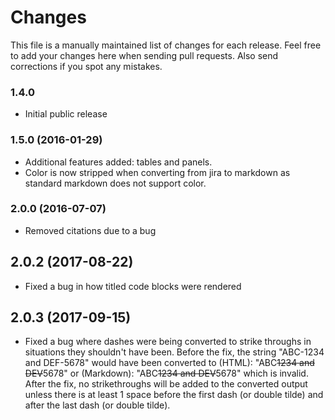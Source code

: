 # Changes

This file is a manually maintained list of changes for each release. Feel free to add your changes here when sending pull requests. Also send corrections if you spot any mistakes.

### 1.4.0

* Initial public release

### 1.5.0 (2016-01-29)

* Additional features added: tables and panels.
* Color is now stripped when converting from jira to markdown as standard markdown does not support color.

### 2.0.0 (2016-07-07)

* Removed citations due to a bug

## 2.0.2 (2017-08-22)

* Fixed a bug in how titled code blocks were rendered

## 2.0.3 (2017-09-15)

* Fixed a bug where dashes were being converted to strike throughs in situations they shouldn't have been. Before the fix, the string "ABC-1234 and DEF-5678" would have been converted to (HTML): "ABC<del>1234 and DEV</del>5678" or (Markdown): "ABC~~1234 and DEV~~5678" which is invalid. After the fix, no strikethroughs will be added to the converted output unless there is at least 1 space before the first dash (or double tilde) and after the last dash (or double tilde).
